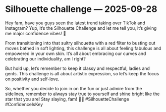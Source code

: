 # Silhouette challenge — 2025-09-28

Hey fam, have you guys seen the latest trend taking over TikTok and Instagram? Yup, it’s the Silhouette Challenge and let me tell you, it’s giving me major confidence vibes! 🌟

From transitioning into that sultry silhouette with a red filter to busting out moves bathed in soft lighting, this challenge is all about feeling fabulous and empowered in your own skin. It’s all about embracing our curves and celebrating our individuality, am I right?

But hold up, let’s remember to keep it classy and respectful, ladies and gents. This challenge is all about artistic expression, so let’s keep the focus on positivity and self-love.

So, whether you decide to join in on the fun or just admire from the sidelines, remember to always stay true to yourself and shine bright like the star that you are! Stay slaying, fam! 💃🔥 #SilhouetteChallenge #ConfidenceIsKey